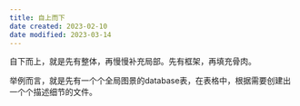 ```yaml
---
title: 自上而下
date created: 2023-02-10
date modified: 2023-03-14
---
```


自下而上，就是先有整体，再慢慢补充局部。先有框架，再填充骨肉。

举例而言，就是先有一个个全局图景的database表，在表格中，根据需要创建出一个个描述细节的文件。
